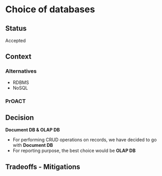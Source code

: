 # Choice of databases

## Status
Accepted

## Context



### Alternatives

* RDBMS
* NoSQL

### PrOACT

## Decision

**Document DB & OLAP DB**

* For performing CRUD operations on records, we have decided to go with **Document DB**
* For reporting purpose, the best choice would be **OLAP DB**

## Tradeoffs - Mitigations